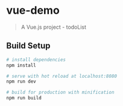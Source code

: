 # vue-demo

> A Vue.js project - todoList

## Build Setup

``` bash
# install dependencies
npm install

# serve with hot reload at localhost:8080
npm run dev

# build for production with minification
npm run build
